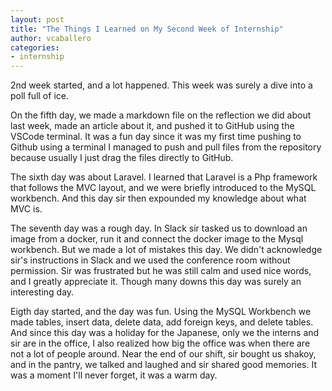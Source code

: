 ```yaml
---
layout: post
title: "The Things I Learned on My Second Week of Internship"
author: vcaballero
categories: 
- internship
---
```

2nd week started, and a lot happened. This week was surely a dive into a poll full of ice. 

On the fifth day, we made a markdown file on the reflection we did about last week, made an article about it, and pushed it to GitHub using the VSCode terminal. It was a fun day since it was my first time pushing to Github using a terminal I managed to push and pull files from the repository because usually I just drag the files directly to GitHub. 

The sixth day was about Laravel. I learned that Laravel is a Php framework that follows the MVC layout, and we were briefly introduced to the MySQL workbench. And this day sir then expounded my knowledge about what MVC is. 

The seventh day was a rough day. In Slack sir tasked us to download an image from a docker, run it and connect the docker image to the Mysql workbench. But we made a lot of mistakes this day. We didn't acknowledge sir's instructions in Slack and we used the conference room without permission. Sir was frustrated but he was still calm and used nice words, and I greatly appreciate it. Though many downs this day was surely an interesting day.

Eigth day started, and the day was fun. Using the MySQL Workbench we made tables, insert data, delete data, add foreign keys, and delete tables. And since this day was a holiday for the Japanese, only we the interns and sir are in the office, I also realized how big the office was when there are not a lot of people around. Near the end of our shift, sir bought us shakoy, and in the pantry, we talked and laughed and sir shared good memories. It was a moment I'll never forget, it was a warm day.
